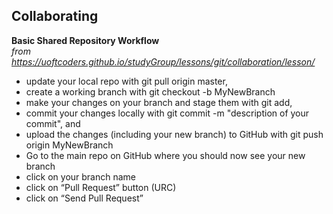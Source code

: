 

## Collaborating

**Basic Shared Repository Workflow**  
*from https://uoftcoders.github.io/studyGroup/lessons/git/collaboration/lesson/*

- update your local repo with git pull origin master,
- create a working branch with git checkout -b MyNewBranch
- make your changes on your branch and stage them with git add,
- commit your changes locally with git commit -m "description of your commit", and
- upload the changes (including your new branch) to GitHub with git push origin MyNewBranch
- Go to the main repo on GitHub where you should now see your new branch
- click on your branch name
- click on “Pull Request” button (URC)
- click on “Send Pull Request”
